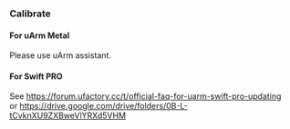 ### Calibrate

#### For uArm Metal

Please use uArm assistant.


#### For Swift PRO

See https://forum.ufactory.cc/t/official-faq-for-uarm-swift-pro-updating  
or https://drive.google.com/drive/folders/0B-L-tCvknXU9ZXBweVlYRXd5VHM

